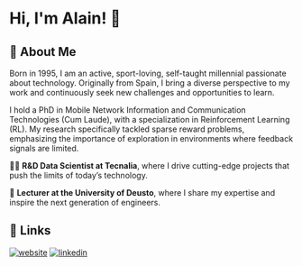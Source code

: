 # Hi, I'm Alain! 👋  
                
## 🚀 About Me  
Born in 1995, I am an active, sport-loving, self-taught millennial passionate about technology. Originally from Spain, I bring a diverse perspective to my work and continuously seek new challenges and opportunities to learn.

I hold a PhD in Mobile Network Information and Communication Technologies (Cum Laude), with a specialization in Reinforcement Learning (RL). My research specifically tackled sparse reward problems, emphasizing the importance of exploration in environments where feedback signals are limited. 

👩‍💻 **R&D Data Scientist at Tecnalia**, where I drive cutting-edge projects that push the limits of today’s technology.

🧠 **Lecturer at the University of Deusto**, where I share my expertise and inspire the next generation of engineers.


## 🔗 Links  
[![website](https://img.shields.io/badge/website-1C2F59?style=for-the-badge&logo=google-chrome&logoColor=white)](https://aklein1995.github.io/)
[![linkedin](https://img.shields.io/badge/linkedin-0A66C2?style=for-the-badge&logo=linkedin&logoColor=white)](https://www.linkedin.com/in/alainandresfernandez/)


